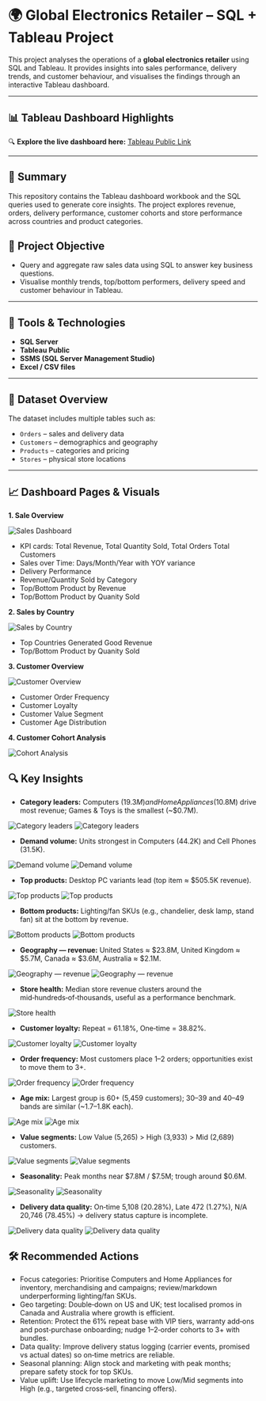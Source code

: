 # 🌍 Global Electronics Retailer – SQL + Tableau Project

This project analyses the operations of a **global electronics retailer** using SQL and Tableau. It provides insights into sales performance, delivery trends, and customer behaviour, and visualises the findings through an interactive Tableau dashboard.

---

## 📊 Tableau Dashboard Highlights

🔍 **Explore the live dashboard here:** [Tableau Public Link](https://public.tableau.com/app/profile/jamie.chau/vizzes)

---

## 📌 Summary

This repository contains the Tableau dashboard workbook and the SQL queries used to generate core insights. The project explores revenue, orders, delivery performance, customer cohorts and store performance across countries and product categories.

## 🎯 Project Objective

- Query and aggregate raw sales data using SQL to answer key business questions.
- Visualise monthly trends, top/bottom performers, delivery speed and customer behaviour in Tableau.

---

## 🧰 Tools & Technologies

- **SQL Server**  
- **Tableau Public**  
- **SSMS (SQL Server Management Studio)**  
- **Excel / CSV files**

---

## 📁 Dataset Overview

The dataset includes multiple tables such as:

- `Orders` – sales and delivery data  
- `Customers` – demographics and geography  
- `Products` – categories and pricing  
- `Stores` – physical store locations  

---

## 📈  Dashboard Pages & Visuals

**1. Sale Overview** 

![Sales Dashboard](assets/Dashboard-Pages-&-Visuals/sales-dashboard.png)
   
   - KPI cards: Total Revenue,  Total Quantity Sold, Total Orders Total Customers
   - Sales over Time: Days/Month/Year with YOY variance
   - Delivery Performance
   - Revenue/Quantity Sold by Category
   - Top/Bottom Product by Revenue
   - Top/Bottom Product by Quanity Sold

**2. Sales by Country**

![Sales by Country](assets/Dashboard-Pages-&-Visuals/sales-by-country.png)
   
   - Top Countries Generated Good Revenue
   - Top/Bottom Product by Quanity Sold

**3. Customer Overview**

![Customer Overview](assets/Dashboard-Pages-&-Visuals/customers-overview.png)
   
   - Customer Order Frequency
   - Customer Loyalty
   - Customer Value Segment
   - Customer Age Distribution

**4. Customer Cohort Analysis**

![Cohort Analysis](assets/Dashboard-Pages-&-Visuals/cohort-analysis.png)

     
## 🔍 Key Insights
     
- **Category leaders:** Computers ($19.3M) and Home Appliances ($10.8M) drive most revenue; Games & Toys is the smallest (~$0.7M).

![Category leaders](assets/Key-Insights/category-leaders.png) ![Category leaders](assets/Key-Insights/category-leaders-sql.png)

- **Demand volume:** Units strongest in Computers (44.2K) and Cell Phones (31.5K).

![Demand volume](assets/Key-Insights/demand-volume.png) ![Demand volume](assets/Key-Insights/demand-volume-sql.png)

- **Top products:** Desktop PC variants lead (top item ≈ $505.5K revenue).

![Top products](assets/Key-Insights/top-products.png) ![Top products](assets/Key-Insights/top-products-sql.png)

- **Bottom products:** Lighting/fan SKUs (e.g., chandelier, desk lamp, stand fan) sit at the bottom by revenue.

![Bottom products](assets/Key-Insights/bottom-products.png) ![Bottom products](assets/Key-Insights/bottom-products-sql.png)

- **Geography — revenue:** United States ≈ $23.8M, United Kingdom ≈ $5.7M, Canada ≈ $3.6M, Australia ≈ $2.1M.

![Geography — revenue](assets/Key-Insights/geography-revenue.png) ![Geography — revenue](assets/Key-Insights/geography-revenue-sql.png)

- **Store health:** Median store revenue clusters around the mid‑hundreds‑of‑thousands, useful as a performance benchmark.

![Store health](assets/Key-Insights/store-health.png) 

- **Customer loyalty:** Repeat = 61.18%, One‑time = 38.82%.

![Customer loyalty](assets/Key-Insights/customer-loyalty.png) ![Customer loyalty](assets/Key-Insights/customer-loyalty-sql.png)

- **Order frequency:** Most customers place 1–2 orders; opportunities exist to move them to 3+.

![Order frequency](assets/Key-Insights/customer-order-frequency.png) ![Order frequency](assets/Key-Insights/customer-order-frequency-sql.png)

- **Age mix:** Largest group is 60+ (5,459 customers); 30–39 and 40–49 bands are similar (~1.7–1.8K each).

![Age mix](assets/Key-Insights/age-mix.png) ![Age mix](assets/Key-Insights/age-mix-sql.png)

- **Value segments:** Low Value (5,265) > High (3,933) > Mid (2,689) customers.

![Value segments](assets/Key-Insights/value-segments.png) ![Value segments](assets/Key-Insights/value-segments-sql.png)

- **Seasonality:** Peak months near $7.8M / $7.5M; trough around $0.6M.

![Seasonality](assets/Key-Insights/seasonality.png) ![Seasonality](assets/Key-Insights/seasonality-sql.png)

- **Delivery data quality:** On‑time 5,108 (20.28%), Late 472 (1.27%), N/A 20,746 (78.45%) → delivery status capture is incomplete.

![Delivery data quality](assets/Key-Insights/delivery-data-quality.png) ![Delivery data quality](assets/Key-Insights/delivery-data-quality-sql.png)

## 🛠️ Recommended Actions

- Focus categories: Prioritise Computers and Home Appliances for inventory, merchandising and campaigns; review/markdown underperforming lighting/fan SKUs.
- Geo targeting: Double‑down on US and UK; test localised promos in Canada and Australia where growth is efficient.
- Retention: Protect the 61% repeat base with VIP tiers, warranty add‑ons and post‑purchase onboarding; nudge 1–2‑order cohorts to 3+ with bundles.
- Data quality: Improve delivery status logging (carrier events, promised vs actual dates) so on‑time metrics are reliable.
- Seasonal planning: Align stock and marketing with peak months; prepare safety stock for top SKUs.
- Value uplift: Use lifecycle marketing to move Low/Mid segments into High (e.g., targeted cross‑sell, financing offers).

